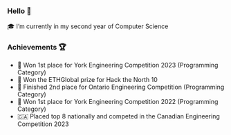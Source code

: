### Hello 👋

🎓 I’m currently in my second year of Computer Science

### Achievements 🏆

- 🥇 Won 1st place for York Engineering Competition 2023 (Programming Category)
- 🥇 Won the ETHGlobal prize for Hack the North 10
- 🥈 Finished 2nd place for Ontario Engineering Competition (Programming Category)
- 🥇 Won 1st place for York Engineering Competition 2022 (Programming Category)
- 🇨🇦 Placed top 8 nationally and competed in the Canadian Engineering Competition 2023
